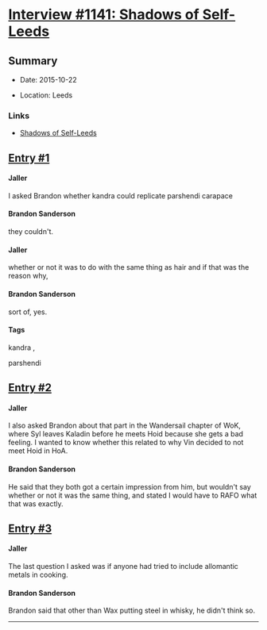 # [Interview #1141: Shadows of Self-Leeds](https://www.theoryland.com/intvmain.php?i=1141)

## Summary

- Date: 2015-10-22

- Location: Leeds

### Links

- [Shadows of Self-Leeds](http://www.17thshard.com/forum/topic/47757-leeds-signing-221015/#entry346407)


## [Entry #1](https://www.theoryland.com/intvmain.php?i=1141#1)

#### Jaller

I asked Brandon whether kandra could replicate parshendi carapace

#### Brandon Sanderson

they couldn't.

#### Jaller

whether or not it was to do with the same thing as hair and if that was the reason why,

#### Brandon Sanderson

sort of, yes.

#### Tags

kandra
,

parshendi

## [Entry #2](https://www.theoryland.com/intvmain.php?i=1141#2)

#### Jaller

I also asked Brandon about that part in the Wandersail chapter of WoK, where Syl leaves Kaladin before he meets Hoid because she gets a bad feeling. I wanted to know whether this related to why Vin decided to not meet Hoid in HoA.

#### Brandon Sanderson

He said that they both got a certain impression from him, but wouldn't say whether or not it was the same thing, and stated I would have to RAFO what that was exactly.

## [Entry #3](https://www.theoryland.com/intvmain.php?i=1141#3)

#### Jaller

The last question I asked was if anyone had tried to include allomantic metals in cooking.

#### Brandon Sanderson

Brandon said that other than Wax putting steel in whisky, he didn't think so.


---

